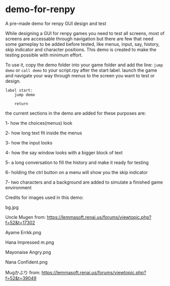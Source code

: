 # demo-for-renpy
A pre-made demo for renpy GUI design and test

While designing a GUI for renpy games you need to test all screens, most of screens are accessable through navigation but there are few that need some gameplay to be added before tested, like menus, input, say, history, skip indicator and character positions.
This demo is created to make the testing possible with minimum effort.

To use it, copy the demo folder into your game folder and add the line: `jump demo` or `call demo` to your script.rpy after the start label. launch the game and navigate your way through menus to the screen you want to test or design.
```
label start:
    jump demo

    return
```

the current sections in the demo are added for these purposes are:

1- how the choices(menus) look

2- how long text fit inside the menus

3- how the input looks

4- how the say window looks with a bigger block of text

5- a long conversation to fill the history and make it ready for testing

6- holding the ctrl button on a menu will show you the skip indicator

7- two characters and a background are added to simulate a finished game environment



Credits for images used in this demo:

bg.jpg

Uncle Mugen from: https://lemmasoft.renai.us/forums/viewtopic.php?f=52&t=17302

Ayame Errkk.png

Hana Impressed m.png

Mayonaise Angry.png

Nana Confident.png

Mugかぶり from: https://lemmasoft.renai.us/forums/viewtopic.php?f=52&t=39049
